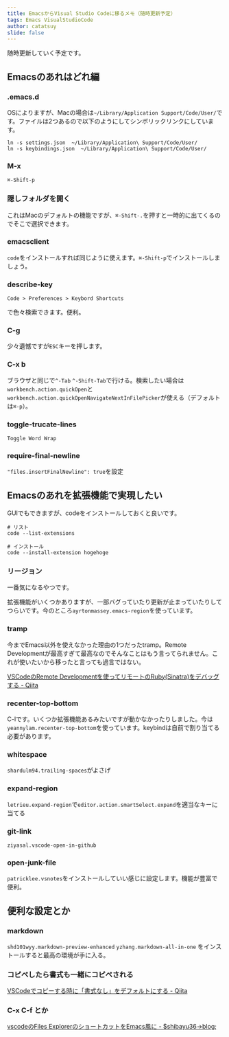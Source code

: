 ```yaml
---
title: EmacsからVisual Studio Codeに移るメモ（随時更新予定）
tags: Emacs VisualStudioCode
author: catatsuy
slide: false
---
```

随時更新していく予定です。

## Emacsのあれはどれ編

### .emacs.d

OSによりますが、Macの場合は`~/Library/Application Support/Code/User/`です。ファイルは2つあるので以下のようにしてシンボリックリンクにしています。

```shell
ln -s settings.json  ~/Library/Application\ Support/Code/User/
ln -s keybindings.json  ~/Library/Application\ Support/Code/User/
```

### M-x

`⌘-Shift-p`

### 隠しフォルダを開く

これはMacのデフォルトの機能ですが、`⌘-Shift-.`を押すと一時的に出てくるのでそこで選択できます。

### emacsclient

`code`をインストールすれば同じように使えます。`⌘-Shift-p`でインストールしましょう。

### describe-key

```
Code > Preferences > Keybord Shortcuts
```

で色々検索できます。便利。

### C-g

少々遺憾ですが`ESC`キーを押します。

### C-x b

ブラウザと同じで`^-Tab` `^-Shift-Tab`で行ける。検索したい場合は`workbench.action.quickOpen`と`workbench.action.quickOpenNavigateNextInFilePicker`が使える（デフォルトは`⌘-p`）。

### toggle-trucate-lines

`Toggle Word Wrap`

### require-final-newline

`"files.insertFinalNewline": true`を設定

## Emacsのあれを拡張機能で実現したい

GUIでもできますが、codeをインストールしておくと良いです。

```shell
# リスト
code --list-extensions

# インストール
code --install-extension hogehoge
```

### リージョン

一番気になるやつです。

拡張機能がいくつかありますが、一部バグっていたり更新が止まっていたりしてつらいです。今のところ`ayrtonmassey.emacs-region`を使っています。

### tramp

今までEmacs以外を使えなかった理由の1つだったtramp。Remote Developmentが最高すぎて最高なのでそんなことはもう言ってられません。これが使いたいから移ったと言っても過言ではない。

[VSCodeのRemote Developmentを使ってリモートのRuby\(Sinatra\)をデバッグする \- Qiita](https://qiita.com/saboyutaka/items/fc147478db58eeeaa742)

### recenter-top-bottom

C-lです。いくつか拡張機能あるみたいですが動かなかったりしました。今は`yeannylam.recenter-top-bottom`を使っています。keybindは自前で割り当てる必要があります。

### whitespace

`shardulm94.trailing-spaces`がよさげ


### expand-region

`letrieu.expand-region`で`editor.action.smartSelect.expand`を適当なキーに当てる

### git-link

`ziyasal.vscode-open-in-github`

### open-junk-file

`patricklee.vsnotes`をインストールしていい感じに設定します。機能が豊富で便利。

## 便利な設定とか

### markdown

`shd101wyy.markdown-preview-enhanced` `yzhang.markdown-all-in-one` をインストールすると最高の環境が手に入る。

### コピペしたら書式も一緒にコピペされる

[VSCodeでコピーする時に「書式なし」をデフォルトにする - Qiita](https://qiita.com/kaityo256/items/d39884c36bd5b35e6427)

### C-x C-f とか

[vscodeのFiles ExplorerのショートカットをEmacs風に - $shibayu36->blog;](https://blog.shibayu36.org/entry/2019/11/18/193000)

